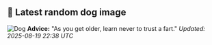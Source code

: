 ## 🐶 Latest random dog image
![Dog](https://images.dog.ceo/breeds/bulldog-french/n02108915_4477.jpg)
**Advice:** "As you get older, learn never to trust a fart."
*Updated: 2025-08-19 22:38 UTC*
